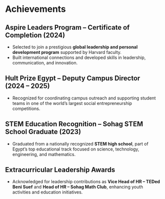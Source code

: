 # Achievements  

## Aspire Leaders Program – Certificate of Completion (2024)  
- Selected to join a prestigious **global leadership and personal development program** supported by Harvard faculty.  
- Built international connections and developed skills in leadership, communication, and innovation.  

## Hult Prize Egypt – Deputy Campus Director (2024 – 2025)  
- Recognized for coordinating campus outreach and supporting student teams in one of the world’s largest social entrepreneurship competitions.  

## STEM Education Recognition – Sohag STEM School Graduate (2023)  
- Graduated from a nationally recognized **STEM high school**, part of Egypt’s top educational track focused on science, technology, engineering, and mathematics.  

## Extracurricular Leadership Awards  
- Acknowledged for leadership contributions as **Vice Head of HR – TEDed Beni Suef** and **Head of HR – Sohag Math Club**, enhancing youth activities and education initiatives.  
